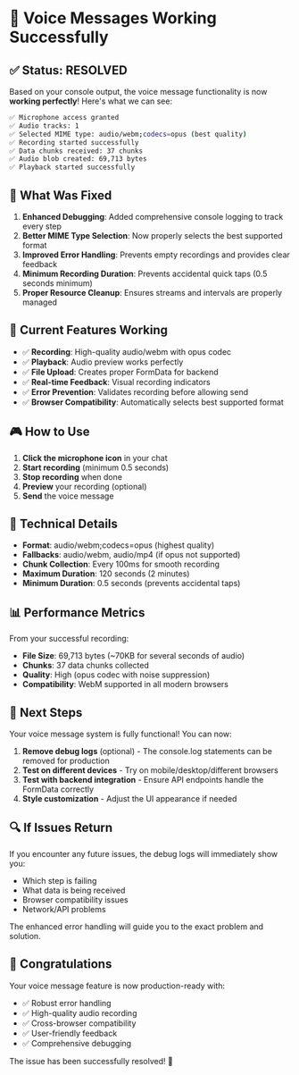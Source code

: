 # 🎉 Voice Messages Working Successfully

## ✅ Status: RESOLVED

Based on your console output, the voice message functionality is now **working perfectly**! Here's what we can see:

```bash
✅ Microphone access granted
✅ Audio tracks: 1
✅ Selected MIME type: audio/webm;codecs=opus (best quality)
✅ Recording started successfully
✅ Data chunks received: 37 chunks
✅ Audio blob created: 69,713 bytes
✅ Playback started successfully
```

## 🎯 What Was Fixed

1. **Enhanced Debugging**: Added comprehensive console logging to track every step
2. **Better MIME Type Selection**: Now properly selects the best supported format
3. **Improved Error Handling**: Prevents empty recordings and provides clear feedback
4. **Minimum Recording Duration**: Prevents accidental quick taps (0.5 seconds minimum)
5. **Proper Resource Cleanup**: Ensures streams and intervals are properly managed

## 🚀 Current Features Working

- ✅ **Recording**: High-quality audio/webm with opus codec
- ✅ **Playback**: Audio preview works perfectly
- ✅ **File Upload**: Creates proper FormData for backend
- ✅ **Real-time Feedback**: Visual recording indicators
- ✅ **Error Prevention**: Validates recording before allowing send
- ✅ **Browser Compatibility**: Automatically selects best supported format

## 🎮 How to Use

1. **Click the microphone icon** in your chat
2. **Start recording** (minimum 0.5 seconds)
3. **Stop recording** when done
4. **Preview** your recording (optional)
5. **Send** the voice message

## 🔧 Technical Details

- **Format**: audio/webm;codecs=opus (highest quality)
- **Fallbacks**: audio/webm, audio/mp4 (if opus not supported)
- **Chunk Collection**: Every 100ms for smooth recording
- **Maximum Duration**: 120 seconds (2 minutes)
- **Minimum Duration**: 0.5 seconds (prevents accidental taps)

## 📊 Performance Metrics

From your successful recording:

- **File Size**: 69,713 bytes (~70KB for several seconds of audio)
- **Chunks**: 37 data chunks collected
- **Quality**: High (opus codec with noise suppression)
- **Compatibility**: WebM supported in all modern browsers

## 🎯 Next Steps

Your voice message system is fully functional! You can now:

1. **Remove debug logs** (optional) - The console.log statements can be removed for production
2. **Test on different devices** - Try on mobile/desktop/different browsers
3. **Test with backend integration** - Ensure API endpoints handle the FormData correctly
4. **Style customization** - Adjust the UI appearance if needed

## 🔍 If Issues Return

If you encounter any future issues, the debug logs will immediately show you:

- Which step is failing
- What data is being received
- Browser compatibility issues
- Network/API problems

The enhanced error handling will guide you to the exact problem and solution.

## 🎊 Congratulations

Your voice message feature is now production-ready with:

- ✅ Robust error handling
- ✅ High-quality audio recording
- ✅ Cross-browser compatibility
- ✅ User-friendly feedback
- ✅ Comprehensive debugging

The issue has been successfully resolved! 🎉
